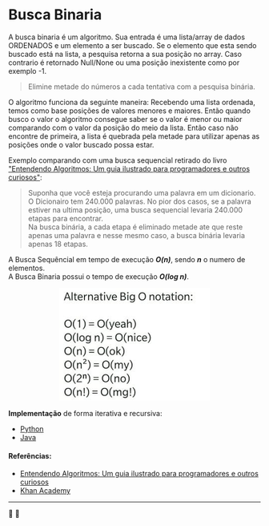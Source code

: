 # Busca Binaria

A busca binaria é um algoritmo. Sua entrada é uma lista/array de dados ORDENADOS e um elemento a ser buscado. Se o elemento que esta sendo buscado está na lista, a pesquisa retorna a sua posição no array. Caso contrario é retornado Null/None ou uma posição inexistente como por exemplo -1. 

> Elimine metade do números a cada tentativa com a pesquisa binária. 

O algoritmo funciona da seguinte maneira: Recebendo uma lista ordenada, temos como base posições de valores menores e maiores. Então quando busco o valor o algoritmo consegue saber se o valor é menor ou maior comparando com o valor da posição do meio da lista. Então caso não encontre de primeira, a lista é quebrada pela metade para utilizar apenas as posições onde o valor buscado possa estar. 

Exemplo comparando com uma busca sequencial retirado do livro ["Entendendo Algoritmos: Um guia ilustrado para programadores e outros curiosos"](https://www.amazon.com.br/dp/B07B61HC3L/ref=dp-kindle-redirect?_encoding=UTF8&btkr=1):

> Suponha que você esteja procurando uma palavra em um dicionario. O Dicionairo tem 240.000 palavras. No pior dos casos, se a palavra estiver na ultima posição, uma busca sequencial levaria 240.000 etapas para encontrar.  
> Na busca binária, a cada etapa é eliminado metade ate que reste apenas uma palavra e nesse mesmo caso, a busca binária levaria apenas 18 etapas. 

A Busca Sequêncial em tempo de execução *__O(n)__*, sendo *__n__* o numero de elementos.   
A Busca Binaria possui o tempo de execução *__O(log n)__*.
<p align="center">
  <img src="https://github.com/lucaaslb/algoritmos/blob/master/img/big-o.jpg">
</p>


__Implementação__ de forma iterativa e recursiva:   
- [Python](busca_binaria.py)  
- [Java](BuscaBinaria.java)

#### Referências:
+ [Entendendo Algoritmos: Um guia ilustrado para programadores e outros curiosos](https://www.amazon.com.br/dp/B07B61HC3L/ref=dp-kindle-redirect?_encoding=UTF8&btkr=1)
+ [Khan Academy](https://pt.khanacademy.org/computing/computer-science/algorithms/binary-search/a/binary-search)


___
:beer: :pizza:
